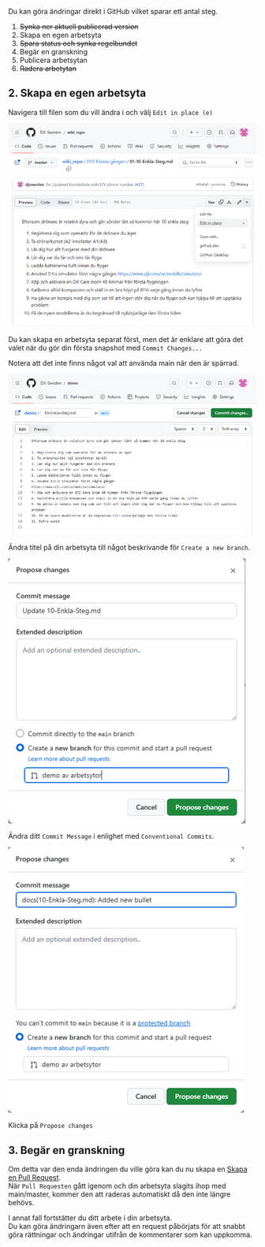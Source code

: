 Du kan göra ändringar direkt i GitHub vilket sparar ett antal steg.

1. ~~Synka ner aktuell publicerad version~~
2. Skapa en egen arbetsyta
3. ~~Spara status och synka regelbundet~~
4. Begär en granskning
5. Publicera arbetsytan
6. ~~Radera arbetytan~~

## 2. Skapa en egen arbetsyta

Navigera till filen som du vill ändra i och välj `Edit in place (e)`

![](./2023-07-12-18-18-39.png)

Du kan skapa en arbetsyta separat först, men det är enklare att göra det valet när du gör din första snapshot med `Commit Changes...`

Notera att det inte finns något val att använda main när den är spärrad.

![](./2023-07-12-18-26-02.png)

Ändra titel på din arbetsyta till något beskrivande för `Create a new branch`.

![](./2023-07-12-18-28-26.png)

Ändra ditt `Commit Message` i enlighet med `Conventional Commits`.

![](./2023-07-12-18-33-51.png)

Klicka på `Propose changes`

## 3. Begär en granskning

Om detta var den enda ändringen du ville göra kan du nu skapa en [Skapa en Pull Request](./Skapa-en-Pull-Request.md).  
När `Pull Requesten` gått igenom och din arbetsyta slagits ihop med main/master, kommer den att raderas automatiskt då den inte längre behövs.

I annat fall fortstätter du ditt arbete i din arbetsyta.  
Du kan göra ändringarn även efter att en request påbörjats för att snabbt göra rättningar och ändringar utifrån de kommentarer som kan uppkomma.
